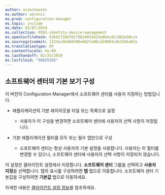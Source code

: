 ```yaml
---
author: aczechowski
ms.author: aaroncz
ms.prod: configuration-manager
ms.topic: include
ms.date: 02/07/2019
ms.collection: M365-identity-device-management
ms.openlocfilehash: 03b91f2dd70179824035d23edb4c42c982e50cce
ms.sourcegitcommit: 1223ac6b460390e9d2fa96cd29803cdb15dba81e
ms.translationtype: HT
ms.contentlocale: ko-KR
ms.lasthandoff: 02/25/2019
ms.locfileid: "56825392"
---
```

## <a name="bkmk_swctr"></a> 소프트웨어 센터의 기본 보기 구성
<!--3612112-->

이 버전의 Configuration Manager에서 소프트웨어 센터를 사용자 지정하는 방법입니다.
 
- 애플리케이션의 기본 레이아웃을 타일 또는 목록으로 설정  

    - 사용자가 이 구성을 변경하면 소프트웨어 센터에 사용자의 선택 사항이 저장됩니다.  

- 기본 애플리케이션 필터를 모두 또는 필수 앱만으로 구성  

    - 소프트웨어 센터는 항상 사용자의 기본 설정을 사용합니다. 사용자는 이 필터를 변경할 수 있으나, 소프트웨어 센터에 사용자의 선택 사항이 저장되지 않습니다.    

이 설정은 클라이언트 설정에서 지정합니다. **소프트웨어 센터** 그룹을 선택하고 **사용자 지정**을 선택합니다. 탭의 표시를 구성하려면 **탭** 탭으로 이동합니다. 소프트웨어 센터 기본값을 구성하려면 **기본값** 탭으로 이동하세요. 

자세한 내용은 [클라이언트 설정 정보](/sccm/core/clients/deploy/about-client-settings#software-center)를 참조하세요.

